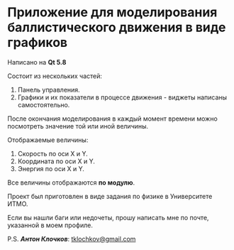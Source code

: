 # Приложение для моделирования баллистического движения в виде графиков

Написано на **Qt 5.8**

Состоит из нескольких частей:
1. Панель управления.
2. Графики и их показатели в процессе движения - виджеты написаны самостоятельно.

После окончания моделирования в каждый момент 
времени можно посмотреть значение той или иной величины.

Отображаемые величины:
1. Скорость по оси X и Y.
2. Координата по оси X и Y.
3. Энергия по оси X и Y.

Все величины отображаются **по модулю**.

Проект был приготовлен в виде задания по физике в Университете ИТМО.

Если вы нашли баги или недочеты, прошу написать мне по почте,
указанной в моем профиле.

P.S. ***Антон Клочков***: <a href="tklochkov@gmail.com">tklochkov@gmail.com</a>